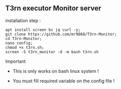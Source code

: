 ## T3rn executor Monitor server

installation step :
```
apt install screen bc jq curl -y;
git clone https://github.com/mr9868/T3rn-Monitor;
cd T3rn-Monitor;
nano config;
chmod +x t3rn.sh;
screen -S t3rn_monitor -d -m bash t3rn.sh
```
> [!IMPORTANT]
> * This is only works on bash linux system !
>
> * You must fill required variable on the config file !
>

